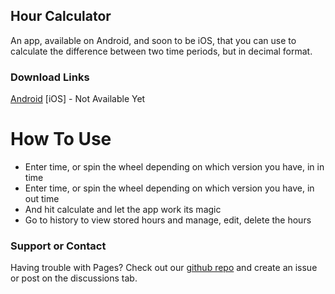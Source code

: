 ## Hour Calculator

An app, available on Android, and soon to be iOS, that you can use to calculate the difference between two time periods, but in decimal format.

### Download Links

[Android](https://play.google.com/store/apps/details?id=com.cory.hourcalculator)
[iOS] - Not Available Yet


# How To Use

- Enter time, or spin the wheel depending on which version you have, in in time
- Enter time, or spin the wheel depending on which version you have, in out time
- And hit calculate and let the app work its magic
- Go to history to view stored hours and manage, edit, delete the hours

### Support or Contact

Having trouble with Pages? Check out our [github repo](https://github.com/corylowry12/Hour-Calculator) and create an issue or post on the discussions tab.
